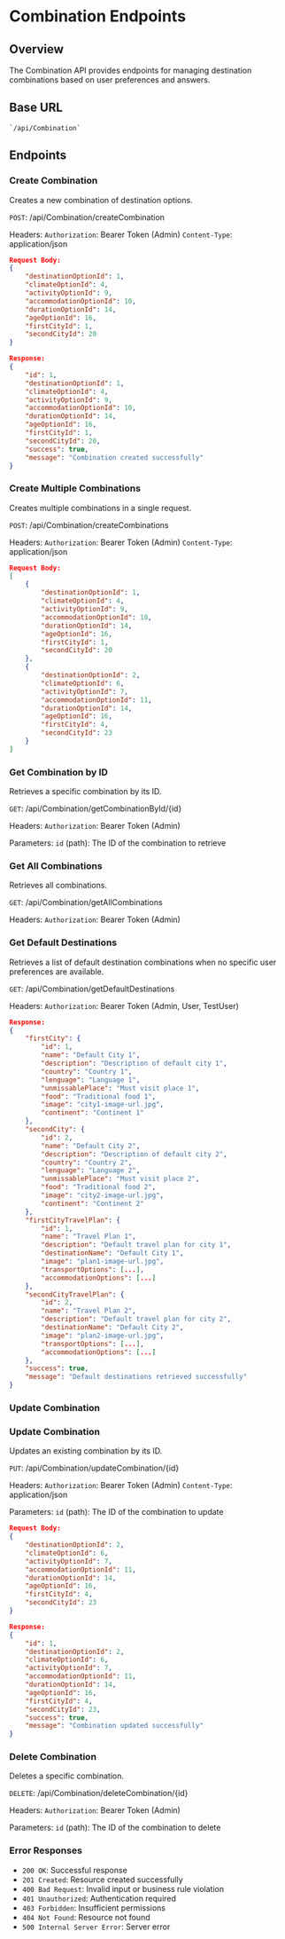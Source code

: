 # Combination Endpoints

## Overview
The Combination API provides endpoints for managing destination combinations based on user preferences and answers.

## Base URL
    `/api/Combination`

## Endpoints

### Create Combination
Creates a new combination of destination options.

``POST``: /api/Combination/createCombination

Headers:
    ``Authorization``: Bearer Token (Admin)
    ``Content-Type``: application/json

```json
Request Body:
{
    "destinationOptionId": 1,
    "climateOptionId": 4,
    "activityOptionId": 9,
    "accommodationOptionId": 10,
    "durationOptionId": 14,
    "ageOptionId": 16,
    "firstCityId": 1,
    "secondCityId": 20
}

Response:
{
    "id": 1,
    "destinationOptionId": 1,
    "climateOptionId": 4,
    "activityOptionId": 9,
    "accommodationOptionId": 10,
    "durationOptionId": 14,
    "ageOptionId": 16,
    "firstCityId": 1,
    "secondCityId": 20,
    "success": true,
    "message": "Combination created successfully"
}
```

### Create Multiple Combinations

Creates multiple combinations in a single request.

``POST``: /api/Combination/createCombinations

Headers:
    ``Authorization``: Bearer Token (Admin)
    ``Content-Type``: application/json

```json
Request Body:
[
    {
        "destinationOptionId": 1,
        "climateOptionId": 4,
        "activityOptionId": 9,
        "accommodationOptionId": 10,
        "durationOptionId": 14,
        "ageOptionId": 16,
        "firstCityId": 1,
        "secondCityId": 20
    },
    {
        "destinationOptionId": 2,
        "climateOptionId": 6,
        "activityOptionId": 7,
        "accommodationOptionId": 11,
        "durationOptionId": 14,
        "ageOptionId": 16,
        "firstCityId": 4,
        "secondCityId": 23 
    }
]
```

### Get Combination by ID
Retrieves a specific combination by its ID.

``GET``: /api/Combination/getCombinationById/{id}

Headers:
    ``Authorization``: Bearer Token (Admin)

Parameters:
    ``id`` (path): The ID of the combination to retrieve


### Get All Combinations
Retrieves all combinations.

``GET``: /api/Combination/getAllCombinations

Headers:
    ``Authorization``: Bearer Token (Admin)

### Get Default Destinations
Retrieves a list of default destination combinations when no specific user preferences are available.

``GET``: /api/Combination/getDefaultDestinations

Headers:
    ``Authorization``: Bearer Token (Admin, User, TestUser)

```json
Response:
{
    "firstCity": {
        "id": 1,
        "name": "Default City 1",
        "description": "Description of default city 1",
        "country": "Country 1",
        "lenguage": "Language 1",
        "unmissablePlace": "Must visit place 1",
        "food": "Traditional food 1",
        "image": "city1-image-url.jpg",
        "continent": "Continent 1"
    },
    "secondCity": {
        "id": 2,
        "name": "Default City 2",
        "description": "Description of default city 2",
        "country": "Country 2",
        "lenguage": "Language 2",
        "unmissablePlace": "Must visit place 2",
        "food": "Traditional food 2",
        "image": "city2-image-url.jpg",
        "continent": "Continent 2"
    },
    "firstCityTravelPlan": {
        "id": 1,
        "name": "Travel Plan 1",
        "description": "Default travel plan for city 1",
        "destinationName": "Default City 1",
        "image": "plan1-image-url.jpg",
        "transportOptions": [...],
        "accommodationOptions": [...]
    },
    "secondCityTravelPlan": {
        "id": 2,
        "name": "Travel Plan 2",
        "description": "Default travel plan for city 2",
        "destinationName": "Default City 2",
        "image": "plan2-image-url.jpg",
        "transportOptions": [...],
        "accommodationOptions": [...]
    },
    "success": true,
    "message": "Default destinations retrieved successfully"
}
```

### Update Combination
### Update Combination
Updates an existing combination by its ID.

``PUT``: /api/Combination/updateCombination/{id}

Headers:
    ``Authorization``: Bearer Token (Admin)
    ``Content-Type``: application/json

Parameters:
    ``id`` (path): The ID of the combination to update

```json
Request Body:
{
    "destinationOptionId": 2,
    "climateOptionId": 6,
    "activityOptionId": 7,
    "accommodationOptionId": 11,
    "durationOptionId": 14,
    "ageOptionId": 16,
    "firstCityId": 4,
    "secondCityId": 23 
}

Response:
{
    "id": 1,
    "destinationOptionId": 2,
    "climateOptionId": 6,
    "activityOptionId": 7,
    "accommodationOptionId": 11,
    "durationOptionId": 14,
    "ageOptionId": 16,
    "firstCityId": 4,
    "secondCityId": 23,
    "success": true,
    "message": "Combination updated successfully"
}
```

### Delete Combination 
Deletes a specific combination.

``DELETE``: /api/Combination/deleteCombination/{id}

Headers:
    ``Authorization``: Bearer Token (Admin)

Parameters:
    ``id`` (path): The ID of the combination to delete


### Error Responses
- ``200 OK``: Successful response
- ``201 Created``: Resource created successfully
- ``400 Bad Request``: Invalid input or business rule violation
- ``401 Unauthorized``: Authentication required
- ``403 Forbidden``: Insufficient permissions
- ``404 Not Found``: Resource not found
- ``500 Internal Server Error``: Server error